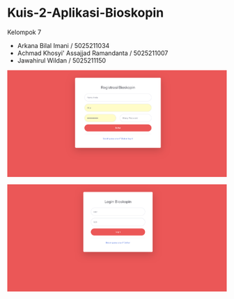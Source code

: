 # Kuis-2-Aplikasi-Bioskopin

Kelompok 7
- Arkana Bilal Imani / 5025211034
- Achmad Khosyi' Assajjad Ramandanta / 5025211007
- Jawahirul Wildan / 5025211150

![](/bioskopin/uploads/register.png)

![](/bioskopin/uploads/login.png)